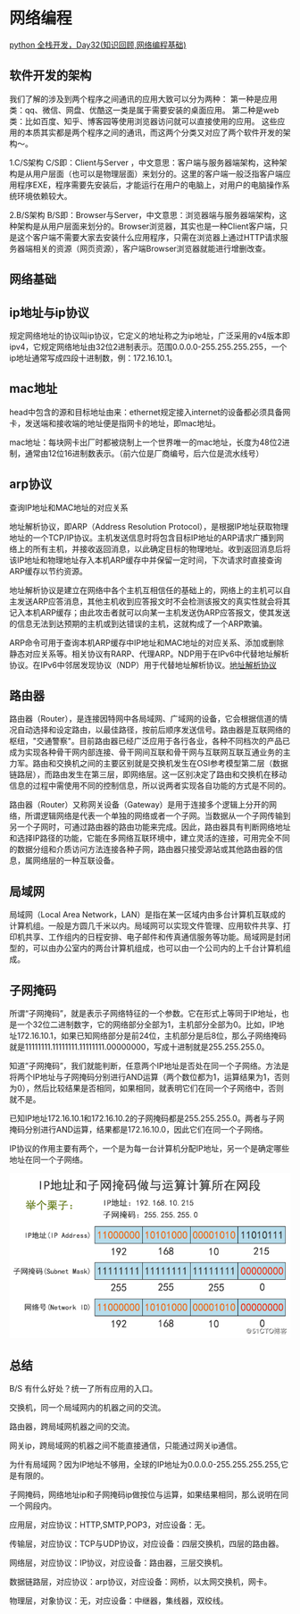 

# 网络编程

<a href="https://www.cnblogs.com/xiao987334176/p/8980453.html">python 全栈开发，Day32(知识回顾,网络编程基础)</a>

## 软件开发的架构

我们了解的涉及到两个程序之间通讯的应用大致可以分为两种：
第一种是应用类：qq、微信、网盘、优酷这一类是属于需要安装的桌面应用。
第二种是web类：比如百度、知乎、博客园等使用浏览器访问就可以直接使用的应用。
这些应用的本质其实都是两个程序之间的通讯，而这两个分类又对应了两个软件开发的架构～。

1.C/S架构
C/S即：Client与Server ，中文意思：客户端与服务器端架构，这种架构是从用户层面（也可以是物理层面）来划分的。这里的客户端一般泛指客户端应用程序EXE，程序需要先安装后，才能运行在用户的电脑上，对用户的电脑操作系统环境依赖较大。

2.B/S架构
B/S即：Browser与Server，中文意思：浏览器端与服务器端架构，这种架构是从用户层面来划分的。Browser浏览器，其实也是一种Client客户端，只是这个客户端不需要大家去安装什么应用程序，只需在浏览器上通过HTTP请求服务器端相关的资源（网页资源），客户端Browser浏览器就能进行增删改查。

## 网络基础

## ip地址与ip协议

规定网络地址的协议叫ip协议，它定义的地址称之为ip地址，广泛采用的v4版本即ipv4，它规定网络地址由32位2进制表示。范围0.0.0.0-255.255.255.255，一个ip地址通常写成四段十进制数，例：172.16.10.1。

## mac地址

head中包含的源和目标地址由来：ethernet规定接入internet的设备都必须具备网卡，发送端和接收端的地址便是指网卡的地址，即mac地址。

mac地址：每块网卡出厂时都被烧制上一个世界唯一的mac地址，长度为48位2进制，通常由12位16进制数表示。（前六位是厂商编号，后六位是流水线号）

## arp协议 

查询IP地址和MAC地址的对应关系

地址解析协议，即ARP（Address Resolution Protocol），是根据IP地址获取物理地址的一个TCP/IP协议。主机发送信息时将包含目标IP地址的ARP请求广播到网络上的所有主机，并接收返回消息，以此确定目标的物理地址。收到返回消息后将该IP地址和物理地址存入本机ARP缓存中并保留一定时间，下次请求时直接查询ARP缓存以节约资源。

地址解析协议是建立在网络中各个主机互相信任的基础上的，网络上的主机可以自主发送ARP应答消息，其他主机收到应答报文时不会检测该报文的真实性就会将其记入本机ARP缓存；由此攻击者就可以向某一主机发送伪ARP应答报文，使其发送的信息无法到达预期的主机或到达错误的主机，这就构成了一个ARP欺骗。

ARP命令可用于查询本机ARP缓存中IP地址和MAC地址的对应关系、添加或删除静态对应关系等。相关协议有RARP、代理ARP。NDP用于在IPv6中代替地址解析协议。在IPv6中邻居发现协议（NDP）用于代替地址解析协议。<a href="https://zh.wikipedia.org/wiki/%E5%9C%B0%E5%9D%80%E8%A7%A3%E6%9E%90%E5%8D%8F%E8%AE%AE">地址解析协议</a>

## 路由器

路由器（Router），是连接因特网中各局域网、广域网的设备，它会根据信道的情况自动选择和设定路由，以最佳路径，按前后顺序发送信号。路由器是互联网络的枢纽，"交通警察"。目前路由器已经广泛应用于各行各业，各种不同档次的产品已成为实现各种骨干网内部连接、骨干网间互联和骨干网与互联网互联互通业务的主力军。路由和交换机之间的主要区别就是交换机发生在OSI参考模型第二层（数据链路层），而路由发生在第三层，即网络层。这一区别决定了路由和交换机在移动信息的过程中需使用不同的控制信息，所以说两者实现各自功能的方式是不同的。

路由器（Router）又称网关设备（Gateway）是用于连接多个逻辑上分开的网络，所谓逻辑网络是代表一个单独的网络或者一个子网。当数据从一个子网传输到另一个子网时，可通过路由器的路由功能来完成。因此，路由器具有判断网络地址和选择IP路径的功能，它能在多网络互联环境中，建立灵活的连接，可用完全不同的数据分组和介质访问方法连接各种子网，路由器只接受源站或其他路由器的信息，属网络层的一种互联设备。

## 局域网

局域网（Local Area Network，LAN）是指在某一区域内由多台计算机互联成的计算机组。一般是方圆几千米以内。局域网可以实现文件管理、应用软件共享、打印机共享、工作组内的日程安排、电子邮件和传真通信服务等功能。局域网是封闭型的，可以由办公室内的两台计算机组成，也可以由一个公司内的上千台计算机组成。　　

## 子网掩码　

所谓“子网掩码”，就是表示子网络特征的一个参数。它在形式上等同于IP地址，也是一个32位二进制数字，它的网络部分全部为1，主机部分全部为0。比如，IP地址172.16.10.1，如果已知网络部分是前24位，主机部分是后8位，那么子网络掩码就是11111111.11111111.11111111.00000000，写成十进制就是255.255.255.0。

知道”子网掩码”，我们就能判断，任意两个IP地址是否处在同一个子网络。方法是将两个IP地址与子网掩码分别进行AND运算（两个数位都为1，运算结果为1，否则为0），然后比较结果是否相同，如果相同，就表明它们在同一个子网络中，否则就不是。

已知IP地址172.16.10.1和172.16.10.2的子网掩码都是255.255.255.0。两者与子网掩码分别进行AND运算，结果都是172.16.10.0，因此它们在同一个子网络。

IP协议的作用主要有两个，一个是为每一台计算机分配IP地址，另一个是确定哪些地址在同一个子网络。

![](images/ip.png)

## 总结

B/S 有什么好处？统一了所有应用的入口。

交换机，同一个局域网内的机器之间的交流。

路由器，跨局域网机器之间的交流。

网关ip，跨局域网的机器之间不能直接通信，只能通过网关ip通信。

为什有局域网？因为IP地址不够用，全球的IP地址为0.0.0.0-255.255.255.255,它是有限的。

子网掩码，网络地址ip和子网掩码ip做按位与运算，如果结果相同，那么说明在同一个网段内。

应用层，对应协议：HTTP,SMTP,POP3，对应设备：无。

传输层，对应协议：TCP与UDP协议，对应设备：四层交换机，四层的路由器。

网络层，对应协议：IP协议，对应设备：路由器，三层交换机。

数据链路层，对应协议：arp协议，对应设备：网桥，以太网交换机，网卡。

物理层，对象协议：无，对应设备：中继器，集线器，双绞线。